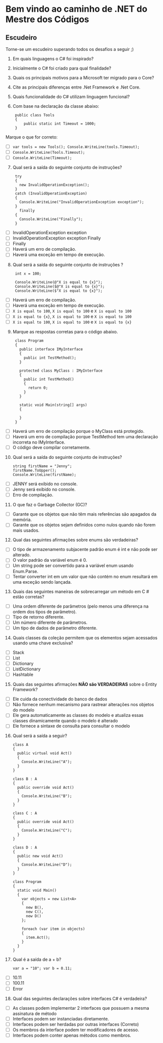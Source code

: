 # Bem  vindo ao caminho de .NET do Mestre dos Códigos

## Escudeiro

Torne-se um escudeiro superando todos os desafios a seguir ;)

1. Em quais linguagens o C# foi inspirado?

2. Inicialmente o C# foi criado para qual finalidade?

3. Quais os principais motivos para a Microsoft ter migrado para o Core?

4. Cite as principais diferenças entre .Net Framework e .Net Core.

5. Quais funcionalidade do C# utilizam linguagem funcional?

6. Com base na declaração da classe abaixo:

        public class Tools
        {
            public static int Timeout = 1000;
        }

Marque o que for correto:

 - [ ] `var tools = new Tools(); Console.WriteLine(tools.Timeout);`
 - [ ] `Console.WriteLine(Tools.Timeout);`
 - [ ] `Console.WriteLine(Timeout);`

7. Qual será a saída do seguinte conjunto de instruções?  

        try
        {
          new InvalidOperationException();
        }
        catch (InvalidOperationException)
        {
          Console.WriteLine("InvalidOperationException exception");
        }
          finally
        {
          Console.WriteLine("Finally");
        }


 - [ ] InvalidOperationException exception
 - [ ] InvalidOperationException exception Finally
 - [ ] Finally
 - [ ] Haverá um erro de compilação.
 - [ ] Haverá uma exceção em tempo de execução.

8. Qual será a saída do seguinte conjunto de instruções ? 

        int x = 100; 
        
        Console.WriteLine(@"X is equal to {x}"); 
        Console.WriteLine($@"X is equal to {x}"); 
        Console.WriteLine($"X is equal to {x}"); 

 - [ ] Haverá um erro de compilação. 
 - [ ] Haverá uma exceção em tempo de execução. 
 - [ ] `X is equal to 100`, `X is equal to 100` e `X is equal to 100`
 - [ ] `X is equal to {x}`, `X is equal to 100` e `X is equal to 100` 
 - [ ] `X is equal to 100`, `X is equal to 100` e `X is equal to {x}`

9. Marque as respostas corretas para o código abaixo. 
 
        class Program 
        {     
          public interface IMyInterface     
          {         
            public int TestMethod();     
          }       
          
          protected class MyClass : IMyInterface     
          {         
            public int TestMethod()         
            {             
              return 0;         
            }     
          }       
          
          static void Main(string[] args)
          {       

          } 
        } 
 
 - [ ] Haverá um erro de compilação porque o MyClass está protegido. 
 - [ ] Haverá um erro de compilação porque TestMethod tem uma declaração incorreta no IMyInterface.
 - [ ] O código deve compilar corretamente. 

10. Qual será a saída do seguinte conjunto de instruções? 
 
        string firstName = "Jenny";     
        firstName.ToUpper();     
        Console.WriteLine(firstName); 
 
  - [ ] JENNY será exibido no console. 
  - [ ] Jenny será exibido no console.
  - [ ] Erro de compilação. 

11. O que faz o Garbage Collector (GC)? 
 
  - [ ] Garante que os objetos que não têm mais referências são apagados da memória.
  - [ ] Garante que os objetos sejam definidos como nulos quando não forem mais usados. 

12. Qual das seguintes afirmações sobre enums são verdadeiras? 
 
 - [ ] O tipo de armazenamento subjacente padrão enum é int e não pode ser alterado.
 - [ ] O valor padrão da variável enum é 0.
 - [ ] Um string pode ser convertido para a variável enum usando Enum.Parse.
 - [ ] Tentar converter int em um valor que não contém no enum resultará em uma exceção sendo lançada.

13. Quais das seguintes maneiras de sobrecarregar um método em C # estão corretas? 

 - [ ] Uma ordem diferente de parâmetros (pelo menos uma diferença na ordem dos tipos de parâmetro).
 - [ ] Tipo de retorno diferente.
 - [ ] Um número diferente de parâmetros.
 - [ ] Um tipo de dados de parâmetro diferente.

14. Quais classes da coleção permitem que os elementos sejam acessados usando uma chave exclusiva? 
 
 - [ ] Stack
 - [ ] List 
 - [ ] Dictionary
 - [ ] ListDictionary 
 - [ ] Hashtable

15. Quais das seguintes afirmações **NÃO são VERDADEIRAS** sobre o Entity Framework? 

 - [ ] Ele cuida da conectividade do banco de dados  
 - [ ] Não fornece nenhum mecanismo para rastrear alterações nos objetos do modelo
 - [ ] Ele gera automaticamente as classes do modelo e atualiza essas classes dinamicamente quando o modelo é alterado 
 - [ ] Ele fornece a sintaxe de consulta para consultar o modelo 

16. Qual será a saída a seguir? 

        class​ ​A 
        {     
          ​public​ ​virtual​ ​void​ ​Act​()     
          {         
            Console.WriteLine(​"A"​);     
          } 
        }

        class​ ​B​ : ​A 
        {     
          ​public​ ​override​ ​void​ ​Act​()     
          {         
            Console.WriteLine(​"B"​);     
          } 
        }

        class​ ​C​ : ​A 
        { 
          ​public​ ​override​ ​void​ ​Act​()     
          {         
            Console.WriteLine(​"C"​);     
          } 
        }

        class​ ​D​ : ​A 
        {     
          ​public​ new ​void​ ​Act​()     
          {         
            Console.WriteLine(​"D"​);     
          } 
        }

        class​ ​Program 
        {     
          ​static​ ​void​ ​Main​()     
          {         
            ​var​ objects = ​new​ List<A>         
            {             ​
              new​ B(),             
              ​new​ C(),             
              ​new​ D()         
            }; 
                
            ​foreach​ (​var​ item ​in​ objects)         
            {             
              item.Act();         
            }     
          } 
        }

17. Qual é a saída de a + b? 
 
        var a​ = ​"10"​; var b ​= 0.11; 
 
 - [ ] 10.11 
 - [ ] 100.11
 - [ ] Error

18. Qual das seguintes declarações sobre interfaces C# é verdadeira? 

  - [ ] As classes podem implementar 2 interfaces que possuem a mesma assinatura de método
  - [ ] Interfaces podem ser instanciadas diretamente. 
  - [ ] Interfaces podem ser herdadas por outras interfaces (Correto) 
  - [ ] Os membros da interface podem ter modificadores de acesso. 
  - [ ] Interfaces podem conter apenas métodos como membros. 